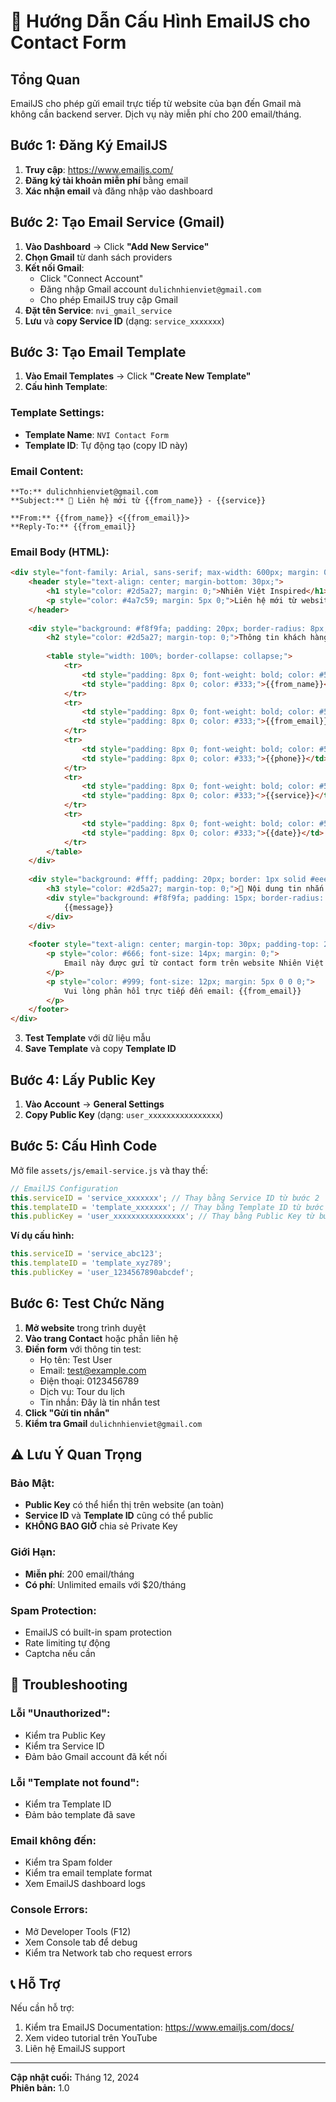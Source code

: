 # 📧 Hướng Dẫn Cấu Hình EmailJS cho Contact Form

## Tổng Quan
EmailJS cho phép gửi email trực tiếp từ website của bạn đến Gmail mà không cần backend server. Dịch vụ này miễn phí cho 200 email/tháng.

## Bước 1: Đăng Ký EmailJS

1. **Truy cập**: https://www.emailjs.com/
2. **Đăng ký tài khoản miễn phí** bằng email
3. **Xác nhận email** và đăng nhập vào dashboard

## Bước 2: Tạo Email Service (Gmail)

1. **Vào Dashboard** → Click **"Add New Service"**
2. **Chọn Gmail** từ danh sách providers
3. **Kết nối Gmail**:
   - Click "Connect Account"
   - Đăng nhập Gmail account `dulichnhienviet@gmail.com`
   - Cho phép EmailJS truy cập Gmail
4. **Đặt tên Service**: `nvi_gmail_service`
5. **Lưu** và **copy Service ID** (dạng: `service_xxxxxxx`)

## Bước 3: Tạo Email Template

1. **Vào Email Templates** → Click **"Create New Template"**
2. **Cấu hình Template**:

### Template Settings:
- **Template Name**: `NVI Contact Form`
- **Template ID**: Tự động tạo (copy ID này)

### Email Content:
```
**To:** dulichnhienviet@gmail.com
**Subject:** 🔔 Liên hệ mới từ {{from_name}} - {{service}}

**From:** {{from_name}} <{{from_email}}>
**Reply-To:** {{from_email}}
```

### Email Body (HTML):
```html
<div style="font-family: Arial, sans-serif; max-width: 600px; margin: 0 auto; padding: 20px; border: 1px solid #ddd; border-radius: 10px;">
    <header style="text-align: center; margin-bottom: 30px;">
        <h1 style="color: #2d5a27; margin: 0;">Nhiên Việt Inspired</h1>
        <p style="color: #4a7c59; margin: 5px 0;">Liên hệ mới từ website</p>
    </header>
    
    <div style="background: #f8f9fa; padding: 20px; border-radius: 8px; margin-bottom: 20px;">
        <h2 style="color: #2d5a27; margin-top: 0;">Thông tin khách hàng</h2>
        
        <table style="width: 100%; border-collapse: collapse;">
            <tr>
                <td style="padding: 8px 0; font-weight: bold; color: #555; width: 150px;">👤 Họ và tên:</td>
                <td style="padding: 8px 0; color: #333;">{{from_name}}</td>
            </tr>
            <tr>
                <td style="padding: 8px 0; font-weight: bold; color: #555;">📧 Email:</td>
                <td style="padding: 8px 0; color: #333;">{{from_email}}</td>
            </tr>
            <tr>
                <td style="padding: 8px 0; font-weight: bold; color: #555;">📱 Điện thoại:</td>
                <td style="padding: 8px 0; color: #333;">{{phone}}</td>
            </tr>
            <tr>
                <td style="padding: 8px 0; font-weight: bold; color: #555;">🎯 Dịch vụ:</td>
                <td style="padding: 8px 0; color: #333;">{{service}}</td>
            </tr>
            <tr>
                <td style="padding: 8px 0; font-weight: bold; color: #555;">📅 Thời gian:</td>
                <td style="padding: 8px 0; color: #333;">{{date}}</td>
            </tr>
        </table>
    </div>
    
    <div style="background: #fff; padding: 20px; border: 1px solid #eee; border-radius: 8px;">
        <h3 style="color: #2d5a27; margin-top: 0;">💬 Nội dung tin nhắn:</h3>
        <div style="background: #f8f9fa; padding: 15px; border-radius: 5px; border-left: 4px solid #d4af37;">
            {{message}}
        </div>
    </div>
    
    <footer style="text-align: center; margin-top: 30px; padding-top: 20px; border-top: 1px solid #eee;">
        <p style="color: #666; font-size: 14px; margin: 0;">
            Email này được gửi từ contact form trên website Nhiên Việt Inspired
        </p>
        <p style="color: #999; font-size: 12px; margin: 5px 0 0 0;">
            Vui lòng phản hồi trực tiếp đến email: {{from_email}}
        </p>
    </footer>
</div>
```

3. **Test Template** với dữ liệu mẫu
4. **Save Template** và copy **Template ID**

## Bước 4: Lấy Public Key

1. **Vào Account** → **General Settings**
2. **Copy Public Key** (dạng: `user_xxxxxxxxxxxxxxxx`)

## Bước 5: Cấu Hình Code

Mở file `assets/js/email-service.js` và thay thế:

```javascript
// EmailJS Configuration
this.serviceID = 'service_xxxxxxx'; // Thay bằng Service ID từ bước 2
this.templateID = 'template_xxxxxxx'; // Thay bằng Template ID từ bước 3  
this.publicKey = 'user_xxxxxxxxxxxxxxxx'; // Thay bằng Public Key từ bước 4
```

**Ví dụ cấu hình:**
```javascript
this.serviceID = 'service_abc123';
this.templateID = 'template_xyz789';  
this.publicKey = 'user_1234567890abcdef';
```

## Bước 6: Test Chức Năng

1. **Mở website** trong trình duyệt
2. **Vào trang Contact** hoặc phần liên hệ
3. **Điền form** với thông tin test:
   - Họ tên: Test User
   - Email: test@example.com
   - Điện thoại: 0123456789
   - Dịch vụ: Tour du lịch
   - Tin nhắn: Đây là tin nhắn test
4. **Click "Gửi tin nhắn"**
5. **Kiểm tra Gmail** `dulichnhienviet@gmail.com`

## ⚠️ Lưu Ý Quan Trọng

### Bảo Mật:
- **Public Key** có thể hiển thị trên website (an toàn)
- **Service ID** và **Template ID** cũng có thể public
- **KHÔNG BAO GIỜ** chia sẻ Private Key

### Giới Hạn:
- **Miễn phí**: 200 email/tháng
- **Có phí**: Unlimited emails với $20/tháng

### Spam Protection:
- EmailJS có built-in spam protection
- Rate limiting tự động
- Captcha nếu cần

## 🔧 Troubleshooting

### Lỗi "Unauthorized":
- Kiểm tra Public Key
- Kiểm tra Service ID
- Đảm bảo Gmail account đã kết nối

### Lỗi "Template not found":
- Kiểm tra Template ID
- Đảm bảo template đã save

### Email không đến:
- Kiểm tra Spam folder
- Kiểm tra email template format
- Xem EmailJS dashboard logs

### Console Errors:
- Mở Developer Tools (F12)
- Xem Console tab để debug
- Kiểm tra Network tab cho request errors

## 📞 Hỗ Trợ

Nếu cần hỗ trợ:
1. Kiểm tra EmailJS Documentation: https://www.emailjs.com/docs/
2. Xem video tutorial trên YouTube
3. Liên hệ EmailJS support

---
**Cập nhật cuối:** Tháng 12, 2024  
**Phiên bản:** 1.0